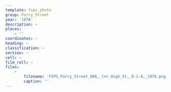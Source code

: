 ```yaml
---
template: fsps_photo
group: Parry_Street
year: '1978'
description: ~
places:
    - ''
coordinates: ~
heading: ~
classification: ~
section: ~
cell: ~
film_roll: ~
files:
    -
        filename: 'FSPS_Parry_Street_006,_Cnr_High_St,_8-1-A,_1978.png'
        caption: ''
---
```

